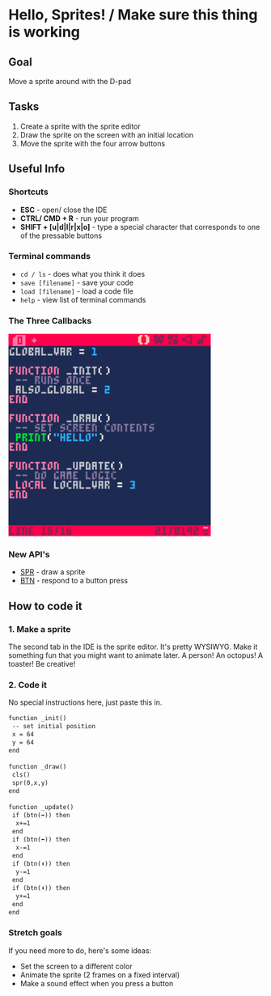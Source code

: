 # Hello, Sprites! / Make sure this thing is working
## Goal
Move a sprite around with the D-pad
## Tasks
1. Create a sprite with the sprite editor
2. Draw the sprite on the screen with an initial location
3. Move the sprite with the four arrow buttons
## Useful Info
### Shortcuts
- **ESC** - open/ close the IDE
- **CTRL/ CMD + R** - run your program
- **SHIFT + [u|d|l|r|x|o]** - type a special character that corresponds to one of the pressable buttons
### Terminal commands
- `cd / ls` - does what you think it does
- `save [filename]` - save your code
- `load [filename]` - load a code file
- `help` - view list of terminal commands
### The Three Callbacks
<img src="./assets/three-callbacks.png" width="400"/>

### New API's
- [SPR](https://www.lexaloffle.com/dl/docs/pico-8_manual.html#SPR) - draw a sprite
- [BTN](https://www.lexaloffle.com/dl/docs/pico-8_manual.html#BTN) - respond to a button press
## How to code it
### 1. Make a sprite
The second tab in the IDE is the sprite editor. It's pretty WYSIWYG.
Make it something fun that you might want to animate later. A person! An octopus! A toaster! Be creative!
### 2. Code it
No special instructions here, just paste this in.
```
function _init()
 -- set initial position
 x = 64
 y = 64
end

function _draw()
 cls()
 spr(0,x,y)
end

function _update()
 if (btn(➡️)) then
  x+=1
 end
 if (btn(⬅️)) then
  x-=1
 end
 if (btn(⬆️)) then
  y-=1
 end
 if (btn(⬇️)) then
  y+=1
 end
end
```
### Stretch goals
If you need more to do, here's some ideas:
- Set the screen to a different color
- Animate the sprite (2 frames on a fixed interval)
- Make a sound effect when you press a button
